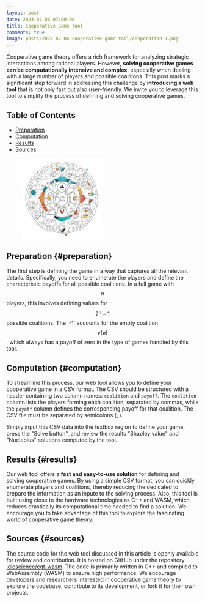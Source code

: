 ```yaml
---
layout: post
date: 2023-07-06 07:00:00
title: Cooperative Game Tool
comments: true
image: posts/2023-07-06-cooperative-game-tool/cooperation-1.png
---
```


Cooperative game theory offers a rich framework for analyzing strategic interactions among rational players. However, **solving cooperative games can be computationally intensive and complex**, especially when dealing with a large number of players and possible coalitions. This post marks a significant step forward in addressing this challenge by **introducing a web tool** that is not only fast but also user-friendly. We invite you to leverage this tool to simplify the process of defining and solving cooperative games.

## Table of Contents

-   [Preparation](#preparation)
-   [Computation](#computation)
-   [Results](#results)
-   [Sources](#sources)

<figure>
	<img src="/assets/img/posts/2023-07-06-cooperative-game-tool/cooperation-1.png" alt="" width="50%"> 
	<!-- <figcaption>Fig1. - Cooperation Schema</figcaption> -->
</figure>

## Preparation {#preparation}

The first step is defining the game in a way that captures all the relevant details. Specifically, you need to enumerate the players and define the characteristic payoffs for all possible coalitions. In a full game with $$n$$ players, this involves defining values for $$2^n - 1$$ possible coalitions. The '-1' accounts for the empty coalition $$v(\varnothing)$$, which always has a payoff of zero in the type of games handled by this tool.

## Computation {#computation}

To streamline this process, our web tool allows you to define your cooperative game in a CSV format. The CSV should be structured with a header containing two column names: `coalition` and `payoff`. The `coalition` column lists the players forming each coalition, separated by commas, while the `payoff` column defines the corresponding payoff for that coalition. The CSV file must be separated by semicolons (`;`).

<div id="cooperative-game-tool-react-app"></div>

Simply input this CSV data into the textbox region to define your game, press the "Solve button", and review the results "Shapley value" and "Nucleolus" solutions computed by the tool.

## Results {#results}

Our web tool offers a **fast and easy-to-use solution** for defining and solving cooperative games. By using a simple CSV format, you can quickly enumerate players and coalitions, thereby reducing the dedicated to prepare the information as an inpute to the solving process. Also, this tool is built using close to the hardware technologies as C++ and WASM, which reduces drastically its computational time needed to find a solution. We encourage you to take advantage of this tool to explore the fascinating world of cooperative game theory.

## Sources {#sources}

The source code for the web tool discussed in this article is openly available for review and contribution. It is hosted on GitHub under the repository [idlescience/cgt-wasm](https://github.com/idlescience/cgt-wasm). The code is primarily written in C++ and compiled to WebAssembly (WASM) to ensure high performance. We encourage developers and researchers interested in cooperative game theory to explore the codebase, contribute to its development, or fork it for their own projects.
